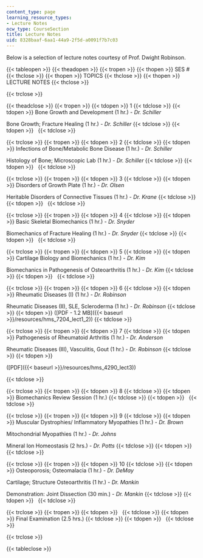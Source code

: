 ```yaml
---
content_type: page
learning_resource_types:
- Lecture Notes
ocw_type: CourseSection
title: Lecture Notes
uid: 8328baaf-6aa1-44a9-2f5d-a0091f7b7c03
---
```


Below is a selection of lecture notes courtesy of Prof. Dwight Robinson.

{{< tableopen >}}
{{< theadopen >}}
{{< tropen >}}
{{< thopen >}}
SES #
{{< thclose >}}
{{< thopen >}}
TOPICS
{{< thclose >}}
{{< thopen >}}
LECTURE NOTES
{{< thclose >}}

{{< trclose >}}

{{< theadclose >}}
{{< tropen >}}
{{< tdopen >}}
1
{{< tdclose >}}
{{< tdopen >}}
Bone Growth and Development (1 hr.) - _Dr. Schiller_  
  
Bone Growth; Fracture Healing (1 hr.) - _Dr. Schiller_
{{< tdclose >}}
{{< tdopen >}}
 
{{< tdclose >}}

{{< trclose >}}
{{< tropen >}}
{{< tdopen >}}
2
{{< tdclose >}}
{{< tdopen >}}
Infections of Bone/Metabolic Bone Disease (1 hr.) - _Dr. Schiller_  
  
Histology of Bone; Microscopic Lab (1 hr.) - _Dr. Schiller_
{{< tdclose >}}
{{< tdopen >}}
 
{{< tdclose >}}

{{< trclose >}}
{{< tropen >}}
{{< tdopen >}}
3
{{< tdclose >}}
{{< tdopen >}}
Disorders of Growth Plate (1 hr.) - _Dr. Olsen_  
  
Heritable Disorders of Connective Tissues (1 hr.) - _Dr. Krane_
{{< tdclose >}}
{{< tdopen >}}
 
{{< tdclose >}}

{{< trclose >}}
{{< tropen >}}
{{< tdopen >}}
4
{{< tdclose >}}
{{< tdopen >}}
Basic Skeletal Biomechanics (1 hr.) - _Dr. Snyder_  
  
Biomechanics of Fracture Healing (1 hr.) - _Dr. Snyder_
{{< tdclose >}}
{{< tdopen >}}
 
{{< tdclose >}}

{{< trclose >}}
{{< tropen >}}
{{< tdopen >}}
5
{{< tdclose >}}
{{< tdopen >}}
Cartilage Biology and Biomechanics (1 hr.) - _Dr. Kim_  
  
Biomechanics in Pathogenesis of Osteoarthritis (1 hr.) - _Dr. Kim_
{{< tdclose >}}
{{< tdopen >}}
 
{{< tdclose >}}

{{< trclose >}}
{{< tropen >}}
{{< tdopen >}}
6
{{< tdclose >}}
{{< tdopen >}}
Rheumatic Diseases (I) (1 hr.) - _Dr. Robinson_  
  
Rheumatic Diseases (II), SLE, Scleroderma (1 hr.) - _Dr. Robinson_
{{< tdclose >}}
{{< tdopen >}}
([PDF - 1.2 MB]({{< baseurl >}}/resources/hms_7204_lect1_2))
{{< tdclose >}}

{{< trclose >}}
{{< tropen >}}
{{< tdopen >}}
7
{{< tdclose >}}
{{< tdopen >}}
Pathogenesis of Rheumatoid Arthritis (1 hr.) - _Dr. Anderson_  
  
Rheumatic Diseases (III), Vasculitis, Gout (1 hr.) - _Dr. Robinson_
{{< tdclose >}}
{{< tdopen >}}


([PDF]({{< baseurl >}}/resources/hms_4290_lect3))


{{< tdclose >}}

{{< trclose >}}
{{< tropen >}}
{{< tdopen >}}
8
{{< tdclose >}}
{{< tdopen >}}
Biomechanics Review Session (1 hr.)
{{< tdclose >}}
{{< tdopen >}}
 
{{< tdclose >}}

{{< trclose >}}
{{< tropen >}}
{{< tdopen >}}
9
{{< tdclose >}}
{{< tdopen >}}
Muscular Dystrophies/ Inflammatory Myopathies (1 hr.) - _Dr. Brown_  
  
Mitochondrial Myopathies (1 hr.) - _Dr. Johns_  
  
Mineral Ion Homeostasis (2 hrs.) - _Dr. Potts_
{{< tdclose >}}
{{< tdopen >}}
 
{{< tdclose >}}

{{< trclose >}}
{{< tropen >}}
{{< tdopen >}}
10
{{< tdclose >}}
{{< tdopen >}}
Osteoporosis; Osteomalacia (1 hr.) - _Dr. DeMay_  
  
Cartilage; Structure Osteoarthritis (1 hr.) - _Dr. Mankin_  
  
Demonstration: Joint Dissection (30 min.) - _Dr. Mankin_
{{< tdclose >}}
{{< tdopen >}}
 
{{< tdclose >}}

{{< trclose >}}
{{< tropen >}}
{{< tdopen >}}
 
{{< tdclose >}}
{{< tdopen >}}
Final Examination (2.5 hrs.)
{{< tdclose >}}
{{< tdopen >}}
 
{{< tdclose >}}

{{< trclose >}}

{{< tableclose >}}